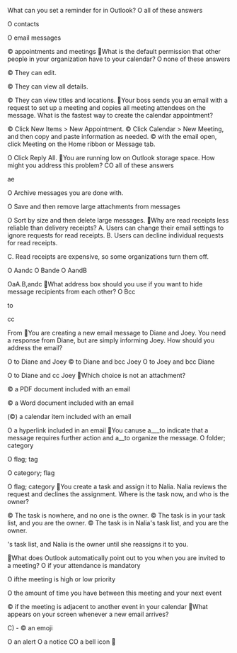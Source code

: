 

What can you set a reminder for in Outlook?
O all of these answers

O contacts

O email messages

© appointments and meetings
What is the default permission that other people in your organization have to your calendar?
O none of these answers

© They can edit.

© They can view all details.

© They can view titles and locations.
Your boss sends you an email with a request to set up a meeting and copies all meeting attendees on the
message. What is the fastest way to create the calendar appointment?

© Click New Items > New Appointment.
© Click Calendar > New Meeting, and then copy and paste information as needed.
© with the email open, click Meeting on the Home ribbon or Message tab.

O Click Reply All.
You are running low on Outlook storage space. How might you address this problem?
CO all of these answers

ae

O Archive messages you are done with.

O Save and then remove large attachments from messages

O Sort by size and then delete large messages.
Why are read receipts less reliable than delivery receipts?
A. Users can change their email settings to ignore requests for read receipts.
B. Users can decline individual requests for read receipts.

C. Read receipts are expensive, so some organizations turn them off.

O Aandc
O Bande
O AandB

OaA.B,andc
What address box should you use if you want to hide message recipients from each other?
O Bcc

to

cc

From
You are creating a new email message to Diane and Joey. You need a response from Diane, but are simply
informing Joey. How should you address the email?

O to Diane and Joey
© to Diane and bcc Joey
O to Joey and bcc Diane

O to Diane and cc Joey
Which choice is not an attachment?

© a PDF document included with an email

 

© a Word document included with an email


(©) a calendar item included with an email

O a hyperlink included in an email
You canuse a___to indicate that a message requires further action and a__to organize the message.
O folder; category

O flag; tag

O category; flag

O flag; category
You create a task and assign it to Nalia. Nalia reviews the request and declines the assignment. Where is the
task now, and who is the owner?

© The task is nowhere, and no one is the owner.
© The task is in your task list, and you are the owner.
© The task is in Nalia's task list, and you are the owner.

's task list, and Nalia is the owner until she reassigns it to you.

 
What does Outlook automatically point out to you when you are invited to a meeting?
O if your attendance is mandatory

O ifthe meeting is high or low priority

O the amount of time you have between this meeting and your next event

© if the meeting is adjacent to another event in your calendar
What appears on your screen whenever a new email arrives?

C) -
© an emoji

O an alert
O a notice
CO a bell icon

